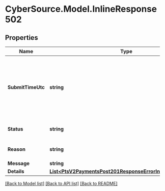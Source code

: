 # CyberSource.Model.InlineResponse502
## Properties

Name | Type | Description | Notes
------------ | ------------- | ------------- | -------------
**SubmitTimeUtc** | **string** | Time of request in UTC. Format: &#x60;YYYY-MM-DDThh:mm:ssZ&#x60; **Example** &#x60;2016-08-11T22:47:57Z&#x60; equals August 11, 2016, at 22:47:57 (10:47:57 p.m.). The &#x60;T&#x60; separates the date and the time. The &#x60;Z&#x60; indicates UTC.  Returned by Cybersource for all services.  | [optional] 
**Status** | **string** | The status of the submitted transaction. Possible values: - &#x60;SERVER_ERROR&#x60;  | [optional] 
**Reason** | **string** | The reason of the status. Possible Values: - &#x60;INTERNAL_SERVICE_ERROR&#x60;  | [optional] 
**Message** | **string** | Application failed. | [optional] 
**Details** | [**List&lt;PtsV2PaymentsPost201ResponseErrorInformationDetails&gt;**](PtsV2PaymentsPost201ResponseErrorInformationDetails.md) |  | [optional] 

[[Back to Model list]](../README.md#documentation-for-models) [[Back to API list]](../README.md#documentation-for-api-endpoints) [[Back to README]](../README.md)

